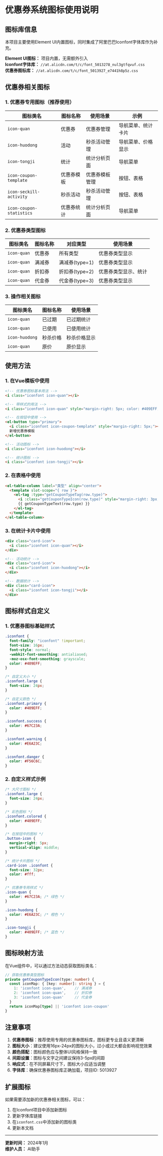 # 优惠券系统图标使用说明

## 图标库信息

本项目主要使用Element UI内置图标，同时集成了阿里巴巴Iconfont字体库作为补充。

**Element UI图标：** 项目内置，无需额外引入  
**Iconfont字体库：** `//at.alicdn.com/t/c/font_5013278_nul3gtfqvuf.css`  
**优惠券图标库：** `//at.alicdn.com/t/c/font_5013927_e7441h8p5z.css`

## 优惠券相关图标

### 1. 优惠券专用图标（推荐使用）

| 图标类名 | 图标名称 | 使用场景 | 示例 |
|---------|---------|---------|------|
| `icon-quan` | 优惠券 | 优惠券管理 | 导航菜单、统计卡片 |
| `icon-huodong` | 活动 | 秒杀活动管理 | 导航菜单、价格显示 |
| `icon-tongji` | 统计 | 统计分析页面 | 导航菜单 |
| `icon-coupon-template` | 优惠券模板 | 优惠券模板管理 | 按钮、表格 |
| `icon-seckill-activity` | 秒杀活动 | 秒杀活动管理 | 按钮、表格 |
| `icon-coupon-statistics` | 优惠券统计 | 统计分析页面 | 导航菜单 |

### 2. 优惠券类型图标

| 图标类名 | 图标名称 | 对应类型 | 使用场景 |
|---------|---------|---------|---------|
| `icon-quan` | 优惠券 | 所有类型 | 优惠券类型显示 |
| `icon-quan` | 满减券 | 满减券(type=1) | 优惠券类型显示 |
| `icon-quan` | 折扣券 | 折扣券(type=2) | 优惠券类型显示、统计 |
| `icon-quan` | 代金券 | 代金券(type=3) | 优惠券类型显示 |

### 3. 操作相关图标

| 图标类名 | 图标名称 | 使用场景 |
|---------|---------|---------|
| `icon-quan` | 已过期 | 已过期统计 |
| `icon-quan` | 已使用 | 已使用统计 |
| `icon-huodong` | 秒杀价格 | 秒杀价格显示 |
| `icon-quan` | 原价 | 原价显示 |

## 使用方法

### 1. 在Vue模板中使用

```html
<!-- 优惠券图标基本用法 -->
<i class="iconfont icon-quan"></i>

<!-- 带样式的用法 -->
<i class="iconfont icon-quan" style="margin-right: 5px; color: #409EFF;"></i>

<!-- 在按钮中使用 -->
<el-button type="primary">
  <i class="iconfont icon-coupon-template" style="margin-right: 5px;"></i>
  新增优惠券模板
</el-button>

<!-- 活动图标 -->
<i class="iconfont icon-huodong"></i>

<!-- 统计图标 -->
<i class="iconfont icon-tongji"></i>
```

### 2. 在表格中使用

```html
<el-table-column label="类型" align="center">
  <template slot-scope="{ row }">
    <el-tag :type="getCouponTypeTag(row.type)">
      <i :class="getCouponTypeIcon(row.type)" style="margin-right: 3px;"></i>
      {{ getCouponTypeText(row.type) }}
    </el-tag>
  </template>
</el-table-column>
```

### 3. 在统计卡片中使用

```html
<div class="card-icon">
  <i class="iconfont icon-quan"></i>
</div>

<!-- 活动统计 -->
<div class="card-icon">
  <i class="iconfont icon-huodong"></i>
</div>

<!-- 数据统计 -->
<div class="card-icon">
  <i class="iconfont icon-tongji"></i>
</div>
```

## 图标样式自定义

### 1. 优惠券图标基础样式

```css
.iconfont {
  font-family: "iconfont" !important;
  font-size: 16px;
  font-style: normal;
  -webkit-font-smoothing: antialiased;
  -moz-osx-font-smoothing: grayscale;
  color: #409EFF;
}

/* 自定义大小 */
.iconfont.large {
  font-size: 24px;
}

/* 自定义颜色 */
.iconfont.primary {
  color: #409EFF;
}

.iconfont.success {
  color: #67C23A;
}

.iconfont.warning {
  color: #E6A23C;
}

.iconfont.danger {
  color: #F56C6C;
}
```

### 2. 自定义样式示例

```css
/* 大尺寸图标 */
.iconfont.large {
  font-size: 24px;
}

/* 彩色图标 */
.iconfont.colored {
  color: #409EFF;
}

/* 在按钮中的图标 */
.button-icon {
  margin-right: 5px;
  vertical-align: middle;
}

/* 统计卡片图标 */
.card-icon .iconfont {
  font-size: 32px;
  color: #fff;
}

/* 优惠券专用样式 */
.icon-quan {
  color: #67C23A; /* 绿色 */
}

.icon-huodong {
  color: #E6A23C; /* 橙色 */
}

.icon-tongji {
  color: #409EFF; /* 蓝色 */
}
```

## 图标映射方法

在Vue组件中，可以通过方法动态获取图标类名：

```typescript
// 获取优惠券类型图标
private getCouponTypeIcon(type: number) {
  const iconMap: { [key: number]: string } = {
    1: 'iconfont icon-quan',    // 满减券
    2: 'iconfont icon-quan',    // 折扣券
    3: 'iconfont icon-quan'     // 代金券
  }
  return iconMap[type] || 'iconfont icon-coupon'
}
```

## 注意事项

1. **优惠券图标**：推荐使用专用的优惠券图标库，图标更专业且语义更清晰
2. **图标大小**：建议使用16px-24px的图标大小，过小或过大都会影响视觉效果
3. **颜色搭配**：图标颜色应与整体UI风格保持一致
4. **间距设置**：图标与文字之间建议保持3-5px的间距
5. **响应式**：在不同屏幕尺寸下，图标大小应适当调整
6. **字体库**：确保优惠券图标库正确加载，项目ID: 5013927

## 扩展图标

如果需要添加新的优惠券相关图标，可以：

1. 在Iconfont项目中添加新图标
2. 更新字体库链接
3. 在`iconfont.css`中添加新的图标类
4. 更新本文档

---

**更新时间：** 2024年1月  
**维护人员：** AI助手
